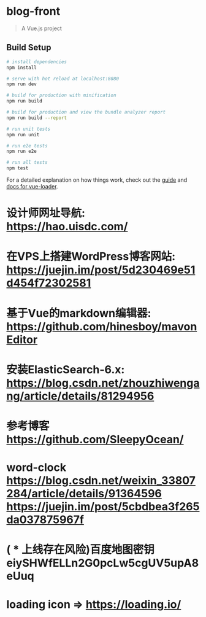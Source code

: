 # blog-front

> A Vue.js project

## Build Setup

``` bash
# install dependencies
npm install

# serve with hot reload at localhost:8080
npm run dev

# build for production with minification
npm run build

# build for production and view the bundle analyzer report
npm run build --report

# run unit tests
npm run unit

# run e2e tests
npm run e2e

# run all tests
npm test
```

For a detailed explanation on how things work, check out the [guide](http://vuejs-templates.github.io/webpack/) and [docs for vue-loader](http://vuejs.github.io/vue-loader).

# 设计师网址导航: https://hao.uisdc.com/
# 在VPS上搭建WordPress博客网站: https://juejin.im/post/5d230469e51d454f72302581
# 基于Vue的markdown编辑器: https://github.com/hinesboy/mavonEditor
# 安装ElasticSearch-6.x: https://blog.csdn.net/zhouzhiwengang/article/details/81294956
# 参考博客 https://github.com/SleepyOcean/
# word-clock https://blog.csdn.net/weixin_33807284/article/details/91364596 https://juejin.im/post/5cbdbea3f265da037875967f
# ( * 上线存在风险)百度地图密钥 eiySHWfELLn2G0pcLw5cgUV5upA8eUuq
# loading icon => https://loading.io/
